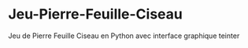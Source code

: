 # Jeu-Pierre-Feuille-Ciseau
Jeu de Pierre Feuille Ciseau en Python avec interface graphique teinter
